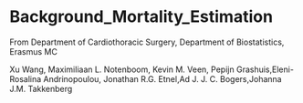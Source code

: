 # Background_Mortality_Estimation
From Department of Cardiothoracic Surgery, Department of Biostatistics, Erasmus MC

Xu Wang, Maximiliaan L. Notenboom, Kevin M. Veen, Pepijn Grashuis,Eleni-Rosalina Andrinopoulou, Jonathan R.G. Etnel,Ad J. J. C. Bogers,Johanna J.M. Takkenberg

